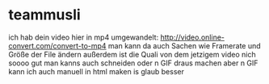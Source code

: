 # teammusli
ich hab dein video hier in mp4 umgewandelt:
http://video.online-convert.com/convert-to-mp4
man kann da auch Sachen wie Framerate und Größe der File ändern außerdem ist die Quali von dem jetzigem video nich soooo gut
man kanns auch schneiden oder n GIF draus machen aber n GIF kann ich auch manuell in html maken is glaub besser
